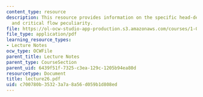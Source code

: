 ```yaml
---
content_type: resource
description: This resource provides information on the specific head-depth diagram,
  and critical flow peculiarity.
file: https://ol-ocw-studio-app-production.s3.amazonaws.com/courses/1-060-engineering-mechanics-ii-spring-2006/c700780b35323a7a8a56d059b1d808ed_lecture26.pdf
file_type: application/pdf
learning_resource_types:
- Lecture Notes
ocw_type: OCWFile
parent_title: Lecture Notes
parent_type: CourseSection
parent_uid: 6439f51f-7325-c3ea-129c-1205b94ea80d
resourcetype: Document
title: lecture26.pdf
uid: c700780b-3532-3a7a-8a56-d059b1d808ed
---
```

